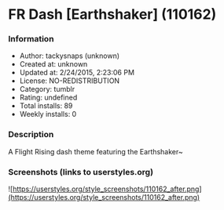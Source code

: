 # FR Dash [Earthshaker] (110162)

### Information
- Author: tackysnaps (unknown)
- Created at: unknown
- Updated at: 2/24/2015, 2:23:06 PM
- License: NO-REDISTRIBUTION
- Category: tumblr
- Rating: undefined
- Total installs: 89
- Weekly installs: 0


### Description
A Flight Rising dash theme featuring the Earthshaker~


### Screenshots (links to userstyles.org)
![https://userstyles.org/style_screenshots/110162_after.png](https://userstyles.org/style_screenshots/110162_after.png)


